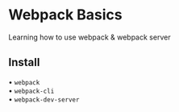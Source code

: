 # Webpack Basics
Learning how to use webpack & webpack server

## Install </br>
• `webpack` </br>
• `webpack-cli`</br>
• `webpack-dev-server`</br>
